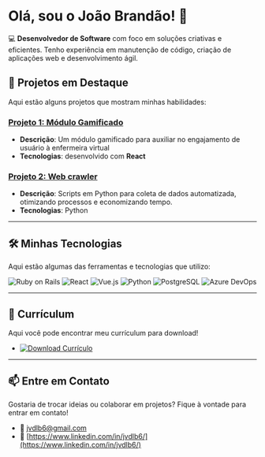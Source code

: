 # Olá, sou o João Brandão! 👋
 
💻 **Desenvolvedor de Software** com foco em soluções criativas e eficientes. Tenho experiência em manutenção de código, criação de aplicações web e desenvolvimento ágil.
<br />


## 🚀 **Projetos em Destaque**

Aqui estão alguns projetos que mostram minhas habilidades:

### [Projeto 1: Módulo Gamificado](https://github.com/jvdlb6/enfermeiraVirtual)
- **Descrição**: Um módulo gamificado para auxiliar no engajamento de usuário à enfermeira virtual 
- **Tecnologias**: desenvolvido com **React**

### [Projeto 2: Web crawler](https://github.com/jvdlb6/mediktor-crawler)
- **Descrição**: Scripts em Python para coleta de dados automatizada, otimizando processos e economizando tempo.
- **Tecnologias**: Python

---

## 🛠️ **Minhas Tecnologias**
Aqui estão algumas das ferramentas e tecnologias que utilizo:

<div align="center">
  <img src="https://img.shields.io/badge/-Ruby%20on%20Rails-CC0000?style=for-the-badge&logo=ruby&logoColor=white" alt="Ruby on Rails">
  <img src="https://img.shields.io/badge/-React-6A0DAD?style=for-the-badge&logo=react&logoColor=white" alt="React">
  <img src="https://img.shields.io/badge/Vue.js-35495E?style=for-the-badge&logo=vuedotjs&logoColor=4FC08D" alt="Vue.js">
  <img src="https://img.shields.io/badge/-Python-3776AB?style=for-the-badge&logo=python&logoColor=white" alt="Python">
  <img src="https://img.shields.io/badge/-PostgreSQL-4169E1?style=for-the-badge&logo=postgresql&logoColor=white" alt="PostgreSQL">
  <img src="https://img.shields.io/badge/-Azure%20DevOps-0078D7?style=for-the-badge&logo=azure-devops&logoColor=white" alt="Azure DevOps">
</div>

---

## 📝 **Currículum**

Aqui você pode encontrar meu currículum para download!  
- [![Download Currículo](https://img.shields.io/badge/-Baixar%20Currículo-red?style=for-the-badge&logo=adobeacrobatreader&logoColor=white)]([Curriculum-310125.pdf](https://github.com/user-attachments/files/18618552/Curriculum-310125.pdf)) 


---

## 📫 **Entre em Contato**

Gostaria de trocar ideias ou colaborar em projetos? Fique à vontade para entrar em contato!  
- 📧 [jvdlb6@gmail.com](mailto:jvdlb6@gmail.com)  
- 💼 [https://www.linkedin.com/in/jvdlb6/](https://www.linkedin.com/in/jvdlb6/)


